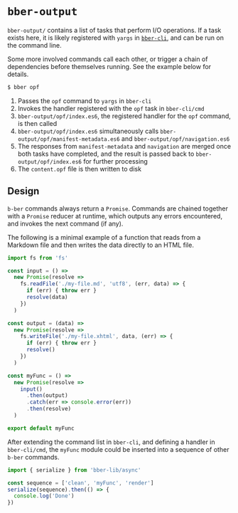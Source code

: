 # `bber-output`

`bber-output/` contains a list of tasks that perform I/O operations. If a task exists here, it is likely registered with `yargs` in [`bber-cli`](https://github.com/triplecanopy/b-ber-creator/tree/master/src/bber-cli/cmd), and can be run on the command line.

Some more involved commands call each other, or trigger a chain of dependencies before themselves running. See the example below for details.

```sh
$ bber opf
```

1. Passes the `opf` command to `yargs` in `bber-cli`
2. Invokes the handler registered with the `opf` task in `bber-cli/cmd`
3. `bber-output/opf/index.es6`, the registered handler for the `opf` command, is then called
4. `bber-output/opf/index.es6` simultaneously calls `bber-output/opf/manifest-metadata.es6` and `bber-output/opf/navigation.es6`
5. The responses from `manifest-metadata` and `navigation` are merged once both tasks have completed, and the result is passed back to `bber-output/opf/index.es6` for further processing
6. The `content.opf` file is then written to disk

## Design

`b-ber` commands always return a `Promise`. Commands are chained together with a `Promise` reducer at runtime, which outputs any errors encountered, and invokes the next command (if any).

The following is a minimal example of a function that reads from a Markdown file and then writes the data directly to an HTML file.

```js
import fs from 'fs'

const input = () =>
  new Promise(resolve =>
    fs.readFile('./my-file.md', 'utf8', (err, data) => {
      if (err) { throw err }
      resolve(data)
    })
  )

const output = (data) =>
  new Promise(resolve =>
    fs.writeFile('./my-file.xhtml', data, (err) => {
      if (err) { throw err }
      resolve()
    })
  )

const myFunc = () =>
  new Promise(resolve =>
    input()
      .then(output)
      .catch(err => console.error(err))
      .then(resolve)
  )

export default myFunc
```

After extending the command list in `bber-cli`, and defining a handler in `bber-cli/cmd`, the `myFunc` module could be inserted into a sequence of other `b-ber` commands.

```js
import { serialize } from 'bber-lib/async'

const sequence = ['clean', 'myFunc', 'render']
serialize(sequence).then(() => {
  console.log('Done')
})
```
